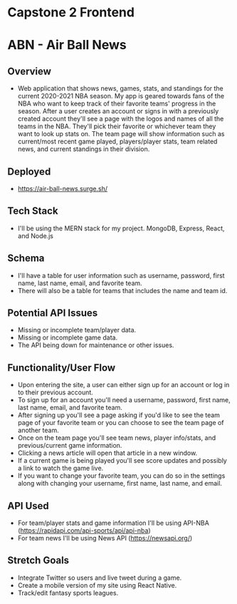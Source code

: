 # Capstone 2 Frontend  
  
# ABN - Air Ball News  
  
## Overview
- Web application that shows news, games, stats, and standings for the current 2020-2021 NBA season. My app is geared towards fans of the NBA who want to keep track of their favorite teams' progress in the season. After a user creates an account or signs in with a previously created account they'll see a page with the logos and names of all the teams in the NBA. They'll pick their favorite or whichever team they want to look up stats on. The team page will show information such as current/most recent game played, players/player stats, team related news, and current standings in their division. 

## Deployed
- https://air-ball-news.surge.sh/

## Tech Stack
- I'll be using the MERN stack for my project. MongoDB, Express, React, and Node.js

## Schema
- I'll have a table for user information such as username, password, first name, last name, email, and favorite team.
- There will also be a table for teams that includes the name and team id.

## Potential API Issues
- Missing or incomplete team/player data.
- Missing or incomplete game data.
- The API being down for maintenance or other issues.

## Functionality/User Flow
- Upon entering the site, a user can either sign up for an account or log in to their previous account.
- To sign up for an account you'll need a username, password, first name, last name, email, and favorite team.
- After signing up you'll see a page asking if you'd like to see the team page of your favorite team or you can choose to see the team page of another team.
- Once on the team page you'll see team news, player info/stats, and previous/current game information.
- Clicking a news article will open that article in a new window.
- If a current game is being played you'll see score updates and possibly a link to watch the game live.
- If you want to change your favorite team, you can do so in the settings along with changing your username, first name, last name, and email.

## API Used
- For team/player stats and game information I'll be using API-NBA (https://rapidapi.com/api-sports/api/api-nba)
- For team news I'll be using News API (https://newsapi.org/)

## Stretch Goals
- Integrate Twitter so users and live tweet during a game.
- Create a mobile version of my site using React Native.
- Track/edit fantasy sports leagues.
